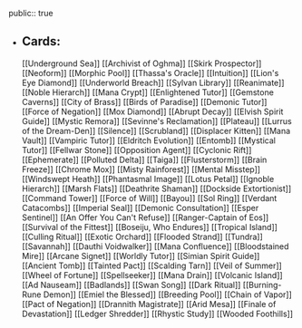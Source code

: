 public:: true
- ## Cards:
	[[Underground Sea]]
	[[Archivist of Oghma]]
	[[Skirk Prospector]]
	[[Neoform]]
	[[Morphic Pool]]
	[[Thassa's Oracle]]
	[[Intuition]]
	[[Lion's Eye Diamond]]
	[[Underworld Breach]]
	[[Sylvan Library]]
	[[Reanimate]]
	[[Noble Hierarch]]
	[[Mana Crypt]]
	[[Enlightened Tutor]]
	[[Gemstone Caverns]]
	[[City of Brass]]
	[[Birds of Paradise]]
	[[Demonic Tutor]]
	[[Force of Negation]]
	[[Mox Diamond]]
	[[Abrupt Decay]]
	[[Elvish Spirit Guide]]
	[[Mystic Remora]]
	[[Sevinne's Reclamation]]
	[[Plateau]]
	[[Lurrus of the Dream-Den]]
	[[Silence]]
	[[Scrubland]]
	[[Displacer Kitten]]
	[[Mana Vault]]
	[[Vampiric Tutor]]
	[[Eldritch Evolution]]
	[[Entomb]]
	[[Mystical Tutor]]
	[[Fellwar Stone]]
	[[Opposition Agent]]
	[[Cyclonic Rift]]
	[[Ephemerate]]
	[[Polluted Delta]]
	[[Taiga]]
	[[Flusterstorm]]
	[[Brain Freeze]]
	[[Chrome Mox]]
	[[Misty Rainforest]]
	[[Mental Misstep]]
	[[Windswept Heath]]
	[[Phantasmal Image]]
	[[Lotus Petal]]
	[[Ignoble Hierarch]]
	[[Marsh Flats]]
	[[Deathrite Shaman]]
	[[Dockside Extortionist]]
	[[Command Tower]]
	[[Force of Will]]
	[[Bayou]]
	[[Sol Ring]]
	[[Verdant Catacombs]]
	[[Imperial Seal]]
	[[Demonic Consultation]]
	[[Esper Sentinel]]
	[[An Offer You Can't Refuse]]
	[[Ranger-Captain of Eos]]
	[[Survival of the Fittest]]
	[[Boseiju, Who Endures]]
	[[Tropical Island]]
	[[Culling Ritual]]
	[[Exotic Orchard]]
	[[Flooded Strand]]
	[[Tundra]]
	[[Savannah]]
	[[Dauthi Voidwalker]]
	[[Mana Confluence]]
	[[Bloodstained Mire]]
	[[Arcane Signet]]
	[[Worldly Tutor]]
	[[Simian Spirit Guide]]
	[[Ancient Tomb]]
	[[Tainted Pact]]
	[[Scalding Tarn]]
	[[Veil of Summer]]
	[[Wheel of Fortune]]
	[[Spellseeker]]
	[[Mana Drain]]
	[[Volcanic Island]]
	[[Ad Nauseam]]
	[[Badlands]]
	[[Swan Song]]
	[[Dark Ritual]]
	[[Burning-Rune Demon]]
	[[Emiel the Blessed]]
	[[Breeding Pool]]
	[[Chain of Vapor]]
	[[Pact of Negation]]
	[[Drannith Magistrate]]
	[[Arid Mesa]]
	[[Finale of Devastation]]
	[[Ledger Shredder]]
	[[Rhystic Study]]
	[[Wooded Foothills]]
